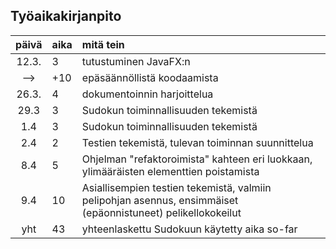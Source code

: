 ## Työaikakirjanpito

| päivä | aika | mitä tein  |
| :----:|:-----| :-----|
| 12.3. |  3   | tutustuminen JavaFX:n |
| -->   | +10  | epäsäännöllistä koodaamista |
| 26.3. |  4   | dokumentoinnin harjoittelua |
| 29.3  |  3   | Sudokun toiminnallisuuden tekemistä |
| 1.4   |  3   | Sudokun toiminnallisuuden tekemistä |
| 2.4   |  2   | Testien tekemistä, tulevan toiminnan suunnittelua |
| 8.4 | 5 | Ohjelman "refaktoroimista" kahteen eri luokkaan, ylimääräisten elementtien poistamista |
| 9.4 | 10 | Asiallisempien testien tekemistä, valmiin pelipohjan asennus, ensimmäiset (epäonnistuneet) pelikellokokeilut |
| yht   | 43 | yhteenlaskettu Sudokuun käytetty aika so-far |
